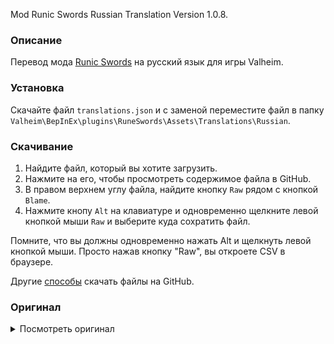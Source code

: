 Mod Runic Swords Russian Translation Version 1.0.8.

### Описание

Перевод мода [Runic Swords](https://www.nexusmods.com/valheim/mods/1179) на русский язык для игры Valheim. 

### Установка

Скачайте файл `translations.json` и с заменой переместите файл в папку `Valheim\BepInEx\plugins\RuneSwords\Assets\Translations\Russian`.

### Скачивание

1. Найдите файл, который вы хотите загрузить.
2. Нажмите на его, чтобы просмотреть содержимое файла в GitHub.
3. В правом верхнем углу файла, найдите кнопку `Raw` рядом с кнопкой `Blame`.
4. Нажмите кнопу `Alt` на клавиатуре и одновременно щелкните левой кнопкой мыши `Raw` и выберите куда сохратить файл.

Помните, что вы должны одновременно нажать Alt и щелкнуть левой кнопкой мыши. Просто нажав кнопку "Raw", вы откроете CSV в браузере.

Другие [способы](https://coderoad.ru/4604663/%D0%A1%D0%BA%D0%B0%D1%87%D0%B0%D1%82%D1%8C-%D0%BE%D1%82%D0%B4%D0%B5%D0%BB%D1%8C%D0%BD%D1%8B%D0%B5-%D1%84%D0%B0%D0%B9%D0%BB%D1%8B-%D1%81-GitHub) скачать файлы на GitHub.

### Оригинал 

<details>
  <summary>Посмотреть оригинал</summary>
  
```
{
  "icerunesword": "Runic Ice Sword",
  "firerunesword": "Runic Fire Sword",
  "lightningrunesword": "Runic Lightning Sword",
  "poisonrunesword": "Runic Poison Sword",
  "greatlightningrunesword": "Great Runic Lightning Sword",
  "greatfirerunesword": "Great Runic Fire Sword",
  "greaticerunesword": "Great Runic Ice Sword",
  "greatpoisonrunesword": "Great Runic Poison Sword",
  "firerunedagger": "Runic Fire Dagger",
  "icerunedagger": "Runic Ice Dagger",
  "lightningrunedagger": "Runic Lightning Dagger",
  "poisonrunedagger": "Runic Poison Dagger",
  "icerunesworddescrip": "This sword is cold to the touch it has been blessed by Skaoi with ancient runes that give it a mystical frost aura",
  "greaticerunesworddescrip": "This sword is cold to the touch it has been blessed by Skaoi with ancient runes that give it a mystical frost aura",
  "icerunedaggerdescrip": "This dagger is cold to the touch it has been blessed by Skaoi with ancient runes that give it a mystical frost aura",
  "firerunesworddescrip": "This sword almost burn your hand as you touch it burning with Lokis wrath this blade burns those enemies its edge kisses",
  "greatfirerunesworddescrip": "This sword almost burn your hand as you touch it burning with Lokis wrath this blade burns those enemies its edge kisses",
  "firerunedaggerdescrip": "This dagger almost burn your hand as you touch it burning with Lokis wrath this blade burns those enemies its edge kisses",
  "lightningrunesworddescrip": "This sword is truly a gift from Odin himself, it has a quivering yellow aura with sparks flying off the blade. It inflicts lightning damage",
  "greatlightningrunesworddescrip": "This sword is truly a gift from Odin himself, it has a quivering yellow aura with sparks flying off the blade. It inflicts lightning damage",
  "lightningrunedaggerdescrip": "This dagger is truly a gift from Odin himself, it has a quivering yellow aura with sparks flying off the blade. It inflicts lightning damage",
  "poisonrunesworddescrip": "The Goddess Hel has breathed a portion of the underworld into this blade. It holds a powerful poison force",
  "greatpoisonrunesworddescrip": "The Goddess Hel has breathed a portion of the underworld into this blade. It holds a powerful poison force",
  "poisonrunedaggerdescrip": "The Goddess Hel has breathed a portion of the underworld into this blade. It holds a powerful poison force"
  "piece_artisan_ext1":"Artisan Rune",
  "piece_artisan_ext1desrip":"Extension for artisan table",
  "piece_artisan_ext2":"Artisan Rune",
  "piece_artisan_ext2desrip":"Extension for artisan table",
  "piece_artisan_ext3":"Artisan Rune",
  "piece_artisan_ext3desrip":"Extension for artisan table",
  "piece_artisan_ext4":"Artisan Rune",
  "piece_artisan_ext4desrip":"Extension for artisan table",
  "piece_artisan_ext5":"Artisan Rune",
  "piece_artisan_ext5desrip":"Extension for artisan table"
}
```
